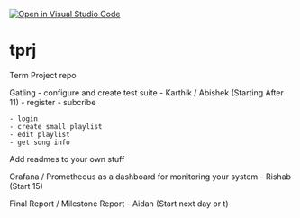 [![Open in Visual Studio Code](https://classroom.github.com/assets/open-in-vscode-f059dc9a6f8d3a56e377f745f24479a46679e63a5d9fe6f495e02850cd0d8118.svg)](https://classroom.github.com/online_ide?assignment_repo_id=6952704&assignment_repo_type=AssignmentRepo)
# tprj
Term Project repo



Gatling - configure and create test suite - Karthik / Abishek (Starting After 11)
    - register
    - subcribe

    - login
    - create small playlist
    - edit playlist
    - get song info

Add readmes to your own stuff

Grafana / Prometheous as a dashboard for monitoring your system - Rishab (Start 15)

Final Report / Milestone Report - Aidan (Start next day or t)
